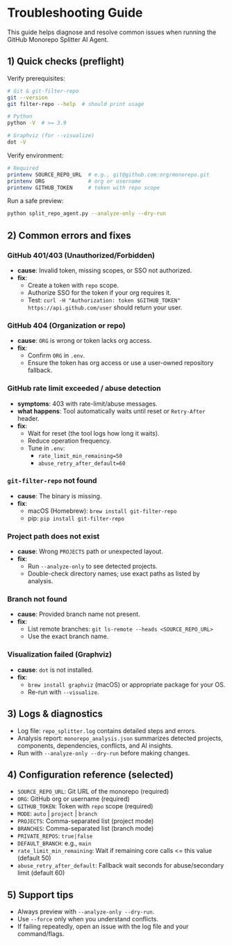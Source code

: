 # Troubleshooting Guide

This guide helps diagnose and resolve common issues when running the GitHub Monorepo Splitter AI Agent.

## 1) Quick checks (preflight)

Verify prerequisites:

```bash
# Git & git-filter-repo
git --version
git filter-repo --help  # should print usage

# Python
python -V  # >= 3.9

# Graphviz (for --visualize)
dot -V
```

Verify environment:

```bash
# Required
printenv SOURCE_REPO_URL  # e.g., git@github.com:org/monorepo.git
printenv ORG              # org or username
printenv GITHUB_TOKEN     # token with repo scope
```

Run a safe preview:

```bash
python split_repo_agent.py --analyze-only --dry-run
```

## 2) Common errors and fixes

### GitHub 401/403 (Unauthorized/Forbidden)
- **cause**: Invalid token, missing scopes, or SSO not authorized.
- **fix**:
  - Create a token with `repo` scope.
  - Authorize SSO for the token if your org requires it.
  - Test: `curl -H "Authorization: token $GITHUB_TOKEN" https://api.github.com/user` should return your user.

### GitHub 404 (Organization or repo)
- **cause**: `ORG` is wrong or token lacks org access.
- **fix**:
  - Confirm `ORG` in `.env`.
  - Ensure the token has org access or use a user-owned repository fallback.

### GitHub rate limit exceeded / abuse detection
- **symptoms**: 403 with rate-limit/abuse messages.
- **what happens**: Tool automatically waits until reset or `Retry-After` header.
- **fix**:
  - Wait for reset (the tool logs how long it waits).
  - Reduce operation frequency.
  - Tune in `.env`:
    - `rate_limit_min_remaining=50`
    - `abuse_retry_after_default=60`

### `git-filter-repo` not found
- **cause**: The binary is missing.
- **fix**:
  - macOS (Homebrew): `brew install git-filter-repo`
  - pip: `pip install git-filter-repo`

### Project path does not exist
- **cause**: Wrong `PROJECTS` path or unexpected layout.
- **fix**:
  - Run `--analyze-only` to see detected projects.
  - Double-check directory names; use exact paths as listed by analysis.

### Branch not found
- **cause**: Provided branch name not present.
- **fix**:
  - List remote branches: `git ls-remote --heads <SOURCE_REPO_URL>`
  - Use the exact branch name.

### Visualization failed (Graphviz)
- **cause**: `dot` is not installed.
- **fix**:
  - `brew install graphviz` (macOS) or appropriate package for your OS.
  - Re-run with `--visualize`.

## 3) Logs & diagnostics
- Log file: `repo_splitter.log` contains detailed steps and errors.
- Analysis report: `monorepo_analysis.json` summarizes detected projects, components, dependencies, conflicts, and AI insights.
- Run with `--analyze-only --dry-run` before making changes.

## 4) Configuration reference (selected)
- `SOURCE_REPO_URL`: Git URL of the monorepo (required)
- `ORG`: GitHub org or username (required)
- `GITHUB_TOKEN`: Token with `repo` scope (required)
- `MODE`: `auto` | `project` | `branch`
- `PROJECTS`: Comma-separated list (project mode)
- `BRANCHES`: Comma-separated list (branch mode)
- `PRIVATE_REPOS`: `true|false`
- `DEFAULT_BRANCH`: e.g., `main`
- `rate_limit_min_remaining`: Wait if remaining core calls <= this value (default 50)
- `abuse_retry_after_default`: Fallback wait seconds for abuse/secondary limit (default 60)

## 5) Support tips
- Always preview with `--analyze-only --dry-run`.
- Use `--force` only when you understand conflicts.
- If failing repeatedly, open an issue with the log file and your command/flags.
